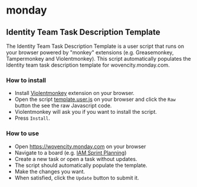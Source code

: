 # monday

## Identity Team Task Description Template

The Identity Team Task Description Template is a user script that runs on your
browser powered by "monkey" extensions (e.g. Greasemonkey, Tampermonkey and
Violentmonkey).  This script automatically populates the Identity team task
description template for wovencity.monday.com.

### How to install

- Install [Violentmonkey](https://violentmonkey.github.io/) extension on your
  browser.
- Open the script [template.user.js](template.user.js) on your browser and click
  the `Raw` button the see the raw Javascript code.
- Violentmonkey will ask you if you want to install the script.
- Press `Install`.

### How to use

- Open https://wovencity.monday.com on your browser
- Navigate to a board (e.g. [IAM Sprint
  Planning](https://wovencity.monday.com/boards/4018975013))
- Create a new task or open a task without updates.
- The script should automatically populate the template.
- Make the changes you want.
- When satisfied, click the `Update` button to submit it.

